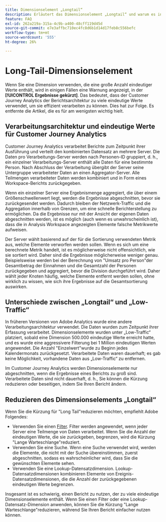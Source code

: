 ```yaml
---
title: Dimensionselement „Longtail“
description: Erläutert das Dimensionselement „Longtail“ und warum es in Berichten angezeigt wird.
feature: FAQ
exl-id: 262a219a-315a-4c9b-a400-48cff119d45d
source-git-commit: e7e3affbc710ec4fc8d6b1d14d17feb8c556befc
workflow-type: tm+mt
source-wordcount: '555'
ht-degree: 26%

---
```


# Long-Tail-Dimensionselement

Wenn Sie eine Dimension verwenden, die eine große Anzahl eindeutiger Werte enthält, wird in einigen Fällen eine Warnung angezeigt, in der **[!UICONTROL Ergebnisse gekürzt]**.  Das bedeutet, dass der Customer Journey Analytics der Berichtsarchitektur zu viele eindeutige Werte verwendet, um sie effizient verarbeiten zu können. Dies hat zur Folge. Es entfernte die Artikel, die es für am wenigsten wichtig hielt.

## Verarbeitungsarchitektur und eindeutige Werte für Customer Journey Analytics

Customer Journey Analytics verarbeitet Berichte zum Zeitpunkt ihrer Ausführung und verteilt den kombinierten Datensatz an mehrere Server. Die Daten pro Verarbeitungs-Server werden nach Personen-ID gruppiert, d. h., ein einzelner Verarbeitungs-Server enthält alle Daten für eine bestimmte Person. Nach Abschluss der Verarbeitung übergibt der Server seine Untergruppe verarbeiteter Daten an einen Aggregator-Server. Alle Teilmengen verarbeiteter Daten werden kombiniert und in Form eines Workspace-Berichts zurückgegeben.

Wenn ein einzelner Server eine Ergebnismenge aggregiert, die über einem Größenschwellenwert liegt, werden die Ergebnisse abgeschnitten, bevor sie zurückgesendet werden. Dadurch bleiben der Netzwerk-Traffic und die Aggregation innerhalb von Grenzen, um eine schnelle Berichterstellung zu ermöglichen.  Da die Ergebnisse nur mit der Ansicht der eigenen Daten abgeschnitten werden, ist es möglich (auch wenn es unwahrscheinlich ist), dass die in Analysis Workspace angezeigten Elemente falsche Metrikwerte aufweisen.

Der Server wählt basierend auf der für die Sortierung verwendeten Metrik aus, welche Elemente verworfen werden sollen.  Wenn es sich um eine berechnete Metrik handelt, ist es möglicherweise nicht offensichtlich, wie sie sortiert wird. Daher sind die Ergebnisse möglicherweise weniger genau.  Beispielsweise werden bei der Berechnung von &quot;Umsatz pro Person&quot;der Gesamtbetrag der Einnahmen und die Gesamtzahl der Personen zurückgegeben und aggregiert, bevor die Division durchgeführt wird. Daher wählt jeder Knoten häufig, welche Elemente entfernt werden sollen, ohne wirklich zu wissen, wie sich ihre Ergebnisse auf die Gesamtsortierung auswirken.

## Unterschiede zwischen „Longtail“ und „Low-Traffic“

In früheren Versionen von Adobe Analytics wurde eine andere Verarbeitungsarchitektur verwendet. Die Daten wurden zum Zeitpunkt ihrer Erfassung verarbeitet. Dimensionselemente wurden unter „Low-Traffic“ platziert, sobald eine Dimension 500.000 eindeutige Werte erreicht hatte, und es wurde eine aggressivere Filterung bei 1 Million eindeutigen Werten angewendet. Die Anzahl &quot;Einzelwert&quot;wurde zu Beginn jedes Kalendermonats zurückgesetzt. Verarbeitete Daten waren dauerhaft; es gab keine Möglichkeit, vorhandene Daten aus „Low-Traffic“ zu entfernen.

Im Customer Journey Analytics werden Dimensionselemente nur abgeschnitten, wenn die Ergebnisse eines Berichts zu groß sind. Verarbeitete Daten sind nicht dauerhaft, d. h., Sie können die Kürzung reduzieren oder beseitigen, indem Sie Ihren Bericht ändern.

## Reduzieren des Dimensionselements „Longtail“

Wenn Sie die Kürzung für &quot;Long Tail&quot;reduzieren möchten, empfiehlt Adobe Folgendes:

* Verwenden Sie einen [Filter](/help/components/filters/create-filters.md). Filter werden angewendet, wenn jeder Server eine Teilmenge von Daten verarbeitet. Wenn Sie die Anzahl der eindeutigen Werte, die sie zurückgeben, begrenzen, wird die Kürzung &quot;Lange Warteschlange&quot;reduziert.
* Verwenden Sie eine Suche. Wenn eine Suche verwendet wird, werden die Elemente, die nicht mit der Suche übereinstimmen, zuerst abgeschnitten, sodass es wahrscheinlicher wird, dass Sie die gewünschten Elemente sehen.
* Verwenden Sie eine Lookup-Datensatzdimension. Lookup-Datensatzdimensionen kombinieren Elemente von Ereignis-Datensatzdimensionen, die die Anzahl der zurückgegebenen eindeutigen Werte begrenzen.

Insgesamt ist es schwierig, einen Bericht zu nutzen, der zu viele eindeutige Dimensionselemente enthält. Wenn Sie einen Filter oder eine Lookup-Datensatz-Dimension anwenden, können Sie die Kürzung &quot;Lange Warteschlange&quot;reduzieren, während Sie Ihren Bericht einfacher nutzen können.
